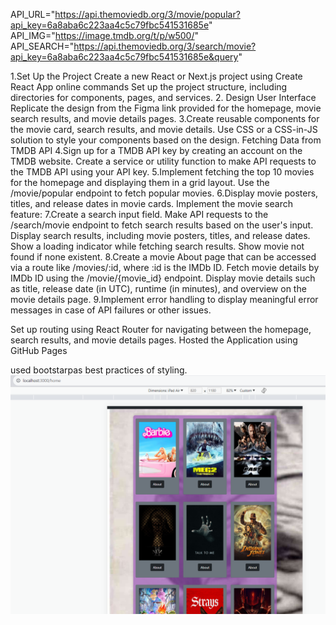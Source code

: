 API_URL="https://api.themoviedb.org/3/movie/popular?api_key=6a8aba6c223aa4c5c79fbc541531685e"
API_IMG="https://image.tmdb.org/t/p/w500/"
API_SEARCH="https://api.themoviedb.org/3/search/movie?api_key=6a8aba6c223aa4c5c79fbc541531685e&query"

1.Set Up the Project 
Create a new React or Next.js project using Create React App online commands
Set up the project structure, including directories for components, pages, and services.
2. Design User Interface
Replicate the design from the Figma link  provided for the homepage, movie search results, and movie details pages.
3.Create reusable components for the movie card, search results, and movie details.
Use CSS or a CSS-in-JS solution to style your components based on the design.
Fetching Data from TMDB API
4.Sign up for a TMDB API key by creating an account on the TMDB website.
Create a service or utility function to make API requests to the TMDB API using your API key.
5.Implement fetching the top 10 movies for the homepage and displaying them in a grid layout.
Use the /movie/popular endpoint to fetch popular movies.
6.Display movie posters, titles, and release dates in movie cards.
Implement the movie search feature:
7.Create a search input field.
Make API requests to the /search/movie endpoint to fetch search results based on the user's input.
Display search results, including movie posters, titles, and release dates.
Show a loading indicator while fetching search results.
 Show movie not found if none existent.
8.Create a movie About page that can be accessed via a route like /movies/:id, where :id is the IMDb ID.
Fetch movie details by IMDb ID using the /movie/{movie_id} endpoint.
Display movie details such as title, release date (in UTC), runtime (in minutes), and overview on the movie details page.
9.Implement error handling to display meaningful error messages in case of API failures or other issues.

Set up routing using React Router for navigating between the homepage, search results, and movie details pages.
Hosted the Application using GitHub Pages

used bootstarpas best practices of styling.
![Alt text](image.png)